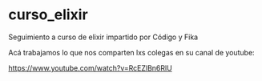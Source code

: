 # curso_elixir
Seguimiento a curso de elixir impartido por Código y Fika

Acá trabajamos lo que nos comparten lxs colegas en su canal de youtube:

https://www.youtube.com/watch?v=RcEZlBn6RlU
